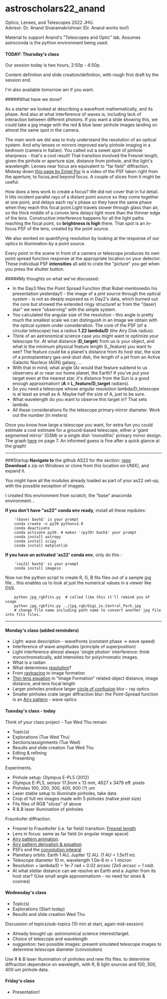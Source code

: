 # astroscholars22_anand
Optics, Lenses, and Telescopes 2022 JHU.  
Advisor: Dr. Anand Sivaramakrishnan   (Dr. Anand works too!)

Material to support Anand's "Telescopes and Optic" lab.  Assumes astroconda is the python environment being used.  



#### TODAY: Thursday's class

Our session today is two hours, 2:50p - 4:50p.

Content definition and slide creation/definition, with rough first draft by the session end. 

I'm also available tomorrow am if you want. 

#####What have we done?

As a starter we looked at describing a wavefront mathematically, and its phase.  And also at what interference of waves is, including lack of interaction between different photons.  If you want a slide showing this, we could take a jpg image with the red & blue laser pinhole images landing on almost the same spot in the camera.  

The main work we did was to truly understand the resolution of an optical system.  And why lenses or mirrors improved early pinhole imaging in a bedroom (camera in Italian).  You called out a sweet spot of pinhole sharpness - that's a cool result!  That transition involved the Fresnel length, given the pinhole or aperture size, distance from pinhole, and the light's wavelength.  Lenses near focus are equivalent to "far field" diffraction.  Midway down [this page by Emiel Por](https://docs.hcipy.org/0.5.0/tutorials/NearFarFieldDiffraction/NearFarFieldDiffraction.html) is a video of the PSF taken right from the aperture, to focus,and beyond focus.  A couple of slices from it might be useful.

How does a lens work to create a focus?  We did not cover that in ful detail.  It tilts incident parallel rays of a distant point source so they come together at one point, and delays each ray's phase so they have the same phase when they reach this focal point.Light travels slower through glass than air, so the thick middle of a convex lens delays light more than the thinner edge of the lens. Constructive interference happens for all the light paths reaching the focal point, so **brightness is high** there.  That spot is an in-focus PSF of the lens, created by the point source.

We also worked on quantifying resolution by looking at the response of our optics to illumination by a point source.

Every point in the scene in front of a camera or telescope produces its own point spread function response at the appropriate location on your detector.  These individual PSF **intensities** all add to crate the "picture" you get when you press the shutter button.

#####My thoughts on what we've discussed: 

* In the Day3 files the Point Spread Function (that Robel mentionedin his presentation yesterday!) - the image of a pint source through the optical system - is not as deeply exposed as in Day2's data, which burned out the core but showed the extended ringy structuref ar from the "(laser) star" we were "observing" with the simple system.
* You calculated the angular size of the resolution - this angle is pretty much the smallest scale we can distinguish in an image we obtain with the optical system under consideration.  The core of the PSF (of a circular telescope) has a radius **1.22 lambda/D** (the Airy Disk radius). 
* Think of an astronomical science case you might want to optimize your telescope for.  At what distance (**D\_target**) from us is your object, and what is the minimum physical feature length (L\_feature) you want to see? The feature could be a planet's distance from its host star, the size of a protoplanetary gas-and-dust disk, the length of a jet from an Active Galactic Nucleus (AGN) galaxy, ...
* With that in mind, what angle (A) would that feature subtend to us observers at or near our home planet, the Earth?  If you've  put your target even at the nearest star, it's distance from the Sun is a good enough approximation!  (**A = L\_feature/D_target** radians).
* So you need a telescope whose angular resolution lambda/D_telescope is at least as small as A.  Maybe half the size of A, just to be sure.
* What wavelength do you want to observe this target in?  That sets lambda.
* All these considerations fix the telescope primary mirror diameter.  Work out the number (in meters)

Once you know how large a telescope you want, for extra fun you could estimate a cost estimate for a ground-based telescope, either a 'giant segmented mirror' (GSM) or a single dish 'monolithic' primary mirror design.  The graph [here](http://www2.lowell.edu/users/gerard/publications/van_belle_meinel2_2004.pdf) on page 7.  An informed guess is fine after a quick glance at the graph!




---
###Startup
**Navigate to** the github AS22 for the section: [repo](https://github.com/anand0xff/astroscholars22_anand)   
**Download** a zip on Windows or clone from this location on UNIX), and expand it.   

You might have all the modules already loaded as part of your as22 set-up, with the possible exception of imageio.

I created this environment from scratch, the "base" anaconda environment...

**If you don't have "as22" conda env ready**, install all these mpdules:
 
		'(base) bash$' is your prompt  
		conda create -n py39 python=3.9
		conda deactivate
		conda activate py39. # makes '(py39) bash$' your prompt
		conda install astropy
		conda install scipy
		conda install matplotlib
		
		
**If you have an activated 'as22' conda env**, only do this :

		'(as22) bash$' is your prompt
		conda install imageio
		


Now run the python script to create R, G, B fits files out of a sample jpg file...  this enables us to look at just the numerical values in a viewer like DS9.

		python jpg_rgbfits.py  # called like this it'll remind you of usage
		python jpg_rgbfits.py ../jpg_rgb/Gigi_in_Central_Park.jpg
		# change file name including path name to convert another jpg file into fits files.
		
---
		
		
#### Monday's class (added reminders)

- Light: wave description - wavefronts (constant phase -> wave speed)
- Interference of wave amplitudes (principle of superposition)
- Light interference almost always 'single photon' interference: think monochromatically, add intensities for polychromatic images.
- What is a radian
- What determines [resolution](https://image1.slideserve.com/1553225/resolving-power-airy-disk-l.jpg)?
- From [raytracing](https://image1.slideserve.com/3006816/thin-lenses-ray-tracing1-l.jpg) to image formation
- [Thin lens equation](https://en.wikipedia.org/wiki/Thin_lens) in "Image Formation" related object distance, image distance, and lens focal length 
- Larger pinholes produce larger [circle of confusion](https://en.wikipedia.org/wiki/Circle_of_confusion) blur - ray optics
- Smaller pinholes crate larger diffraction blur: the Point-Spread function is an [Airy pattern](https://en.wikipedia.org/wiki/Airy_disk) - wave optics

#### Tuesday's class - today

Think of your class project - Tue Wed Thu remain

* Topic(s)
* Explorations (Tue Wed Thu) 
* Sections/assignments (Tue Wed)
* Results and slide creation Tue Wed Thu
* Edting & refining
* Presenting

Experiments.  

* Pinhole setup: Olympus E-PL5 (2012)
* Olympus E-PL5, sensor 17.3mm x 13 mm, 4627 x 3479 eff. pixels
* Pinholes 100, 200, 300, 400, 600 (?) um
* Laser stable setup to illuminate pinholes, take data
* Crop of full res images made with 5 pinholes (native pixel size)
* Fits files of RGB "slices" of above
* R & B laser illumination of pinholes
  
Fraunhofer diffraction.  

* Fresnel to Fraunhofer (i.e. far field) transition: [Fresnel length](https://en.wikipedia.org/wiki/Fresnel_diffraction#/media/File:Comparison_Sommerfled-Fresnel-Fraunhofer.gif)
* Lens in focus: same as far field (in angular image space)
* [Airy pattern animation](https://en.wikipedia.org/wiki/Fraunhofer_diffraction).  
* [Airy pattern derivation & equation](https://en.wikipedia.org/wiki/Fraunhofer_diffraction_equation#Circular_aperture)
* PSFs and the [convolution integral](https://phiresky.github.io/convolution-demo/)
* Planetary orbits:  Earth 1 AU, Jupiter 12 AU. *(1 AU = 1.5e11 m)*. 
* Telescope diameter 10 m, wavelength 1.0e-6 m = 1 micron   
* Resolution = lambda/D = 1e-7 rad = 0.02 arcsec *(2e5 arcsec = 1 rad)*.  
* At what stellar distance can we resolve an Earth and a Jupiter from its host star?  (Use small angle approximationn - no need for sines & cosines)


#### Wednesday's class

* Topic(s)
* Explorations (Start today) 
* Results and slide creation Wed Thu

 Discussion of topics/sub-topics (10 min at start, again mid-session)   
 *	Already brought up: astronomical science interest/target.  
 * Choice of telescope and wavelength
 * suggestion: two possible images: present simulated telescope images to determine telescope diameter (convolution)

 Use R & B laser illumination of pinholes and new fits files. to
 determine diffraction dependece on wavelegth, with R, B light sources
 and 100, 300, 400 um pinhole data.




#### Friday's class

* Presentation!

	